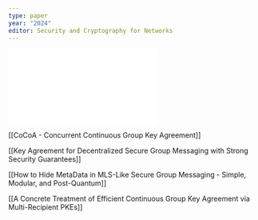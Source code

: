 ```yaml
---
type: paper
year: "2024"
editor: Security and Cryptography for Networks
---
```

![](../../../../meri-public/garden/1fbab41917a40fea6320ca9ae7402c63.pdf)

[[CoCoA - Concurrent Continuous Group Key Agreement]]

[[Key Agreement for Decentralized Secure Group Messaging with Strong Security Guarantees]]

[[How to Hide MetaData in MLS-Like Secure Group Messaging - Simple, Modular, and Post-Quantum]]

[[A Concrete Treatment of Efficient Continuous Group Key Agreement via Multi-Recipient PKEs]]
